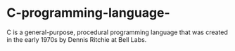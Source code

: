 # C-programming-language-
C is a general-purpose, procedural programming language that was created in the early 1970s by Dennis Ritchie at Bell Labs.
